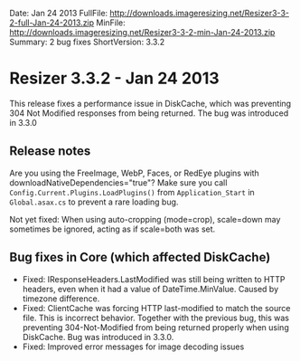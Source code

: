 Date: Jan 24 2013
FullFile: http://downloads.imageresizing.net/Resizer3-3-2-full-Jan-24-2013.zip
MinFile: http://downloads.imageresizing.net/Resizer3-3-2-min-Jan-24-2013.zip
Summary: 2 bug fixes
ShortVersion: 3.3.2


# Resizer 3.3.2 -  Jan 24 2013

This release fixes a performance issue in DiskCache, which was preventing 304 Not Modified responses from being returned. The bug was introduced in 3.3.0


## Release notes

Are you using the FreeImage, WebP, Faces, or RedEye plugins with downloadNativeDependencies="true"? Make sure you call `Config.Current.Plugins.LoadPlugins()` from `Application_Start` in `Global.asax.cs` to prevent a rare loading bug.

Not yet fixed: When using auto-cropping (mode=crop), scale=down may sometimes be ignored, acting as if scale=both was set.

## Bug fixes in Core (which affected DiskCache)

* Fixed: IResponseHeaders.LastModified was still being written to HTTP headers, even when it had a value of DateTime.MinValue. Caused by timezone difference.
* Fixed: ClientCache was forcing HTTP last-modified to match the source file. This is incorrect behavior. Together with the previous bug, this was preventing 304-Not-Modified from being returned properly when using DiskCache. Bug was introduced in 3.3.0.
* Fixed: Improved error messages for image decoding issues
